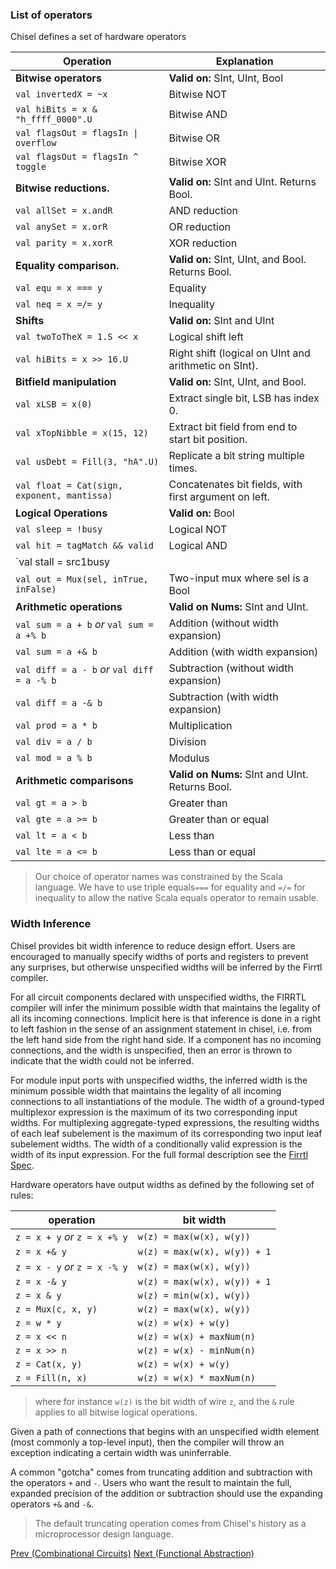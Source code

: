 ### List of operators
Chisel defines a set of hardware operators

| Operation        | Explanation |
| ---------        | ---------           |
| **Bitwise operators**                       | **Valid on:** SInt, UInt, Bool    |
| `val invertedX = ~x`                        | Bitwise NOT |
| `val hiBits = x & "h_ffff_0000".U`          | Bitwise AND                     |     
| `val flagsOut = flagsIn \| overflow`         | Bitwise OR                      |   
| `val flagsOut = flagsIn ^ toggle`           | Bitwise XOR                     |  
| **Bitwise reductions.**                     | **Valid on:** SInt and UInt. Returns Bool. |
| `val allSet = x.andR`                       | AND reduction                     |   
| `val anySet = x.orR`                        | OR reduction                      |  
| `val parity = x.xorR`                       | XOR reduction                     |   
| **Equality comparison.**                    | **Valid on:** SInt, UInt, and Bool. Returns Bool. |
| `val equ = x === y`                         | Equality                          |
| `val neq = x =/= y`                         | Inequality                        |
| **Shifts**                                  | **Valid on:** SInt and UInt       |
| `val twoToTheX = 1.S << x`                  | Logical shift left                |
| `val hiBits = x >> 16.U`                    | Right shift (logical on UInt and arithmetic on SInt). |  
| **Bitfield manipulation**                   | **Valid on:** SInt, UInt, and Bool. |
| `val xLSB = x(0)`                           | Extract single bit, LSB has index 0.     |  
| `val xTopNibble = x(15, 12)`                | Extract bit field from end to start bit position.     |            
| `val usDebt = Fill(3, "hA".U)`              | Replicate a bit string multiple times.     |               
| `val float = Cat(sign, exponent, mantissa)` | Concatenates bit fields, with first argument on left.     |
| **Logical Operations**                      | **Valid on:** Bool                                                                             
| `val sleep = !busy`                         | Logical NOT                       |       
| `val hit = tagMatch && valid`               | Logical AND                       |                 
| `val stall = src1busy || src2busy`          | Logical OR                        |                     
| `val out = Mux(sel, inTrue, inFalse)`       | Two-input mux where sel is a Bool |                                               
| **Arithmetic operations**                   | **Valid on Nums:** SInt and UInt.  |
| `val sum = a + b` *or* `val sum = a +% b`   | Addition (without width expansion) |
| `val sum = a +& b`                          | Addition (with width expansion)    |         
| `val diff = a - b` *or* `val diff = a -% b` | Subtraction (without width expansion) |
| `val diff = a -& b`                         | Subtraction (with width expansion) |            
| `val prod = a * b`                          | Multiplication                     |            
| `val div = a / b`                           | Division                           |           
| `val mod = a % b`                           | Modulus                            |           
| **Arithmetic comparisons**                  | **Valid on Nums:** SInt and UInt. Returns Bool. |
| `val gt = a > b`                            | Greater than                       |      
| `val gte = a >= b`                          | Greater than or equal              |                 
| `val lt = a < b`                            | Less than                          |   
| `val lte = a <= b`                          | Less than or equal                 |              

>Our choice of operator names was constrained by the Scala language.
We have to use triple equals```===``` for equality and ```=/=```
for inequality to allow the
native Scala equals operator to remain usable.

### Width Inference

Chisel provides bit width inference to reduce design effort. Users are encouraged to manually specify widths of ports and registers to prevent any surprises, but otherwise unspecified widths will be inferred by the Firrtl compiler.

For all circuit components declared with unspecified widths, the FIRRTL compiler will infer the minimum possible width that maintains the legality of all its incoming connections. Implicit here is that inference is done in a right to left fashion in the sense of an assignment statement in chisel, i.e. from the left hand side from the right hand side. If a component has no incoming connections, and the width is unspecified, then an error is thrown to indicate that the width could not be inferred.

For module input ports with unspecified widths, the inferred width is the minimum possible width that maintains the legality of all incoming connections to all instantiations of the module.
The width of a ground-typed multiplexor expression is the maximum of its two corresponding input widths. For multiplexing aggregate-typed expressions, the resulting widths of each leaf subelement is the maximum of its corresponding two input leaf subelement widths.
The width of a conditionally valid expression is the width of its input expression.  For the full formal description see the [Firrtl Spec](https://github.com/freechipsproject/firrtl/blob/master/spec/spec.pdf).

Hardware operators have output widths as defined by the following set of rules:

| operation        | bit width           |
| ---------        | ---------           |
| `z = x + y` *or* `z = x +% y`        | `w(z) = max(w(x), w(y))`   |
| `z = x +& y`       | `w(z) = max(w(x), w(y)) + 1`   |
| `z = x - y` *or* `z = x -% y`       | `w(z) = max(w(x), w(y))`    |
| `z = x -& y`       | `w(z) = max(w(x), w(y)) + 1`   |
| `z = x & y`        | `w(z) = min(w(x), w(y))`    |
| `z = Mux(c, x, y)` | `w(z) = max(w(x), w(y))`    |
| `z = w * y`        | `w(z) = w(x) + w(y)`        |
| `z = x << n`       | `w(z) = w(x) + maxNum(n)` |
| `z = x >> n`       | `w(z) = w(x) - minNum(n)` |
| `z = Cat(x, y)`    | `w(z) = w(x) + w(y)`      |
| `z = Fill(n, x)`   | `w(z) = w(x) * maxNum(n)` |
>where for instance `w(z)` is the bit width of wire `z`, and the `&`
rule applies to all bitwise logical operations.

Given a path of connections that begins with an unspecified width element (most commonly a top-level input), then the compiler will throw an exception indicating a certain width was uninferrable. 

A common "gotcha" comes from truncating addition and subtraction with the operators `+` and `-`. Users who want the result to maintain the full, expanded precision of the addition or subtraction should use the expanding operators `+&` and `-&`.

> The default truncating operation comes from Chisel's history as a microprocessor design language.


[Prev (Combinational Circuits)](Combinational-Circuits)  [Next (Functional Abstraction)](Functional-Abstraction)
